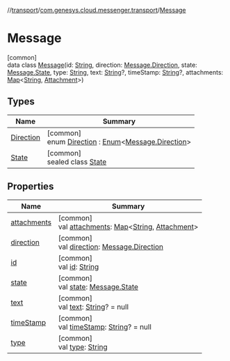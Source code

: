 //[transport](../../../index.md)/[com.genesys.cloud.messenger.transport](../index.md)/[Message](index.md)

# Message

[common]\
data class [Message](index.md)(id: [String](https://kotlinlang.org/api/latest/jvm/stdlib/kotlin/-string/index.html), direction: [Message.Direction](-direction/index.md), state: [Message.State](-state/index.md), type: [String](https://kotlinlang.org/api/latest/jvm/stdlib/kotlin/-string/index.html), text: [String](https://kotlinlang.org/api/latest/jvm/stdlib/kotlin/-string/index.html)?, timeStamp: [String](https://kotlinlang.org/api/latest/jvm/stdlib/kotlin/-string/index.html)?, attachments: [Map](https://kotlinlang.org/api/latest/jvm/stdlib/kotlin.collections/-map/index.html)&lt;[String](https://kotlinlang.org/api/latest/jvm/stdlib/kotlin/-string/index.html), [Attachment](../-attachment/index.md)&gt;)

## Types

| Name | Summary |
|---|---|
| [Direction](-direction/index.md) | [common]<br>enum [Direction](-direction/index.md) : [Enum](https://kotlinlang.org/api/latest/jvm/stdlib/kotlin/-enum/index.html)&lt;[Message.Direction](-direction/index.md)&gt; |
| [State](-state/index.md) | [common]<br>sealed class [State](-state/index.md) |

## Properties

| Name | Summary |
|---|---|
| [attachments](attachments.md) | [common]<br>val [attachments](attachments.md): [Map](https://kotlinlang.org/api/latest/jvm/stdlib/kotlin.collections/-map/index.html)&lt;[String](https://kotlinlang.org/api/latest/jvm/stdlib/kotlin/-string/index.html), [Attachment](../-attachment/index.md)&gt; |
| [direction](direction.md) | [common]<br>val [direction](direction.md): [Message.Direction](-direction/index.md) |
| [id](id.md) | [common]<br>val [id](id.md): [String](https://kotlinlang.org/api/latest/jvm/stdlib/kotlin/-string/index.html) |
| [state](state.md) | [common]<br>val [state](state.md): [Message.State](-state/index.md) |
| [text](text.md) | [common]<br>val [text](text.md): [String](https://kotlinlang.org/api/latest/jvm/stdlib/kotlin/-string/index.html)? = null |
| [timeStamp](time-stamp.md) | [common]<br>val [timeStamp](time-stamp.md): [String](https://kotlinlang.org/api/latest/jvm/stdlib/kotlin/-string/index.html)? = null |
| [type](type.md) | [common]<br>val [type](type.md): [String](https://kotlinlang.org/api/latest/jvm/stdlib/kotlin/-string/index.html) |
